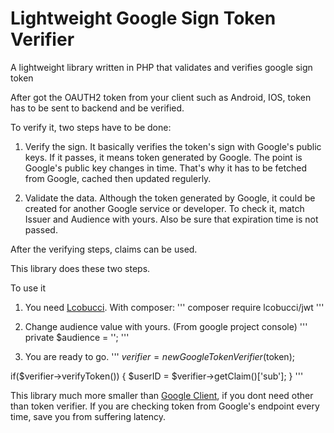 # Lightweight Google Sign Token Verifier
A lightweight library written in PHP that validates and verifies google sign token

After got the OAUTH2 token from your client such as Android, IOS, token has to be sent to backend and be verified.

To verify it, two steps have to be done:

1. Verify the sign.
It basically verifies the token's sign with Google's public keys. If it passes, it means token generated by Google. The point is Google's public key changes in time. That's why it has to be fetched from Google, cached then updated regulerly.

2. Validate the data.
Although the token generated by Google, it could be created for another Google service or developer. To check it, match Issuer and Audience with yours. Also be sure that expiration time is not passed.

After the verifying steps, claims can be used.

This library does these two steps.

To use it

1. You need [Lcobucci](https://github.com/lcobucci/jwt/blob/3.2/README.md). With composer:
'''
composer require lcobucci/jwt
'''

2. Change audience value with yours. (From google project console)
'''
private $audience = '<Your audience key>';
'''

3. You are ready to go.
'''
$verifier = new GoogleTokenVerifier($token);

if($verifier->verifyToken()) {
  $userID = $verifier->getClaim()['sub'];
}
'''

This library much more smaller than [Google Client](https://github.com/google/google-api-php-client), if you dont need other than token verifier. 
If you are checking token from Google's endpoint every time, save you from suffering latency.
